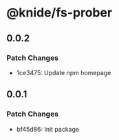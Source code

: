# @knide/fs-prober

## 0.0.2

### Patch Changes

- 1ce3475: Update npm homepage

## 0.0.1

### Patch Changes

- bf45d86: Init package
